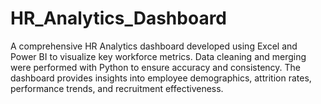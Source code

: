 # HR_Analytics_Dashboard
A comprehensive HR Analytics dashboard developed using Excel and Power BI to visualize key workforce metrics. Data cleaning and merging were performed with Python to ensure accuracy and consistency. The dashboard provides insights into employee demographics, attrition rates, performance trends, and recruitment effectiveness.
